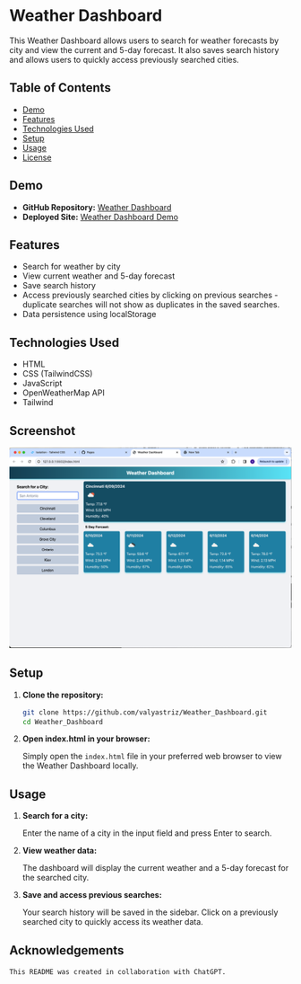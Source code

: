 # Weather Dashboard

This Weather Dashboard allows users to search for weather forecasts by city and view the current and 5-day forecast. It also saves search history and allows users to quickly access previously searched cities.

## Table of Contents

- [Demo](#demo)
- [Features](#features)
- [Technologies Used](#technologies-used)
- [Setup](#setup)
- [Usage](#usage)
- [License](#license)

## Demo

- **GitHub Repository:** [Weather Dashboard](https://github.com/valyastriz/Weather_Dashboard)
- **Deployed Site:** [Weather Dashboard Demo](https://valyastriz.github.io/Weather_Dashboard/)

## Features

- Search for weather by city
- View current weather and 5-day forecast
- Save search history
- Access previously searched cities by clicking on previous searches - duplicate searches will not show as duplicates in the saved searches.
- Data persistence using localStorage

## Technologies Used

- HTML
- CSS (TailwindCSS)
- JavaScript
- OpenWeatherMap API
- Tailwind

## Screenshot

![Weather Dashboard Screenshot](./assets/images/weather-dashboard-screenshot.png)

## Setup

1. **Clone the repository:**

   ```bash
   git clone https://github.com/valyastriz/Weather_Dashboard.git
   cd Weather_Dashboard

3. **Open index.html in your browser:**

    Simply open the `index.html` file in your preferred web browser to view the Weather Dashboard locally.

## Usage

1. **Search for a city:**
    
    Enter the name of a city in the input field and press Enter to search.

2. **View weather data:**

    The dashboard will display the current weather and a 5-day forecast for the searched city.

3. **Save and access previous searches:**

    Your search history will be saved in the sidebar. Click on a previously searched city to quickly access its weather data.

## Acknowledgements

    This README was created in collaboration with ChatGPT.